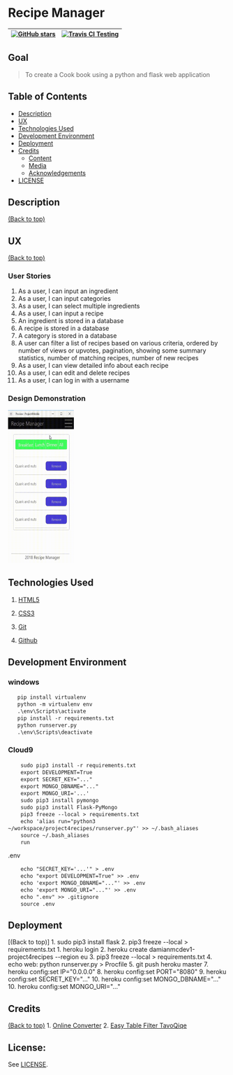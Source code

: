 # Recipe Manager

| <a href="https://github.com/DamianMcNulty/project4recipes/stargazers">     <img src="https://img.shields.io/github/stars/DamianMcNulty/project4recipes.svg?style=social" alt="GitHub stars"> </a> | [![Travis CI Testing](https://travis-ci.org/DamianMcNulty/project4recipes.svg?branch=master)](https://travis-ci.org/DamianMcNulty/project4recipes) |
| ------------------------------------------------------------------------------------------------------------------------------------------------------------------------------------------------- | -------------------------------------------------------------------------------------------------------------------------------------------------- |

## Goal

> To create a Cook book using a python and flask web application

## Table of Contents

-   [Description](#description)
-   [UX](#ux)
-   [Technologies Used](#technologies-used)
-   [Development Environment](#development-environment)
-   [Deployment](#deployment)
-   [Credits](#credits)
    -   [Content](#content)
    -   [Media](#media)
    -   [Acknowledgements](#acknowledgements)
-   [LICENSE](#license)

## Description

[(Back to top)](#table-of-contents)

## UX

[(Back to top)](#table-of-contents)

### User Stories

1.  As a user, I can input an ingredient
2.  As a user, I can input categories
3.  As a user, I can select multiple ingredients
4.  As a user, I can input a recipe
5.  An ingredient is stored in a database
6.  A recipe is stored in a database
7.  A category is stored in a database
8.  A user can filter a list of recipes based on various criteria, ordered by number of views or upvotes, pagination, showing some summary statistics, number of matching recipes, number of new recipes
9.  As a user, I can view detailed info about each recipe
10. As a user, I can edit and delete recipes
11. As a user, I can log in with a username

### Design Demonstration

<img src="https://github.com/DamianMcNulty/project4recipes/blob/master/static/img/AdobeXDCC13_12_2018Project4Re.gif" width=30% height=350px alt="Demonstration">

## Technologies Used

1.  [HTML5](https://en.wikipedia.org/wiki/HTML5) 

2.  [CSS3](https://en.wikipedia.org/wiki/Cascading_Style_Sheets)  

3.  [Git](https://git-scm.com/)  

4.  [Github](https://github.com/) 

## Development Environment

### windows

```
   pip install virtualenv
   python -m virtualenv env
   .\env\Scripts\activate
   pip install -r requirements.txt
   python runserver.py
   .\env\Scripts\deactivate
```

### Cloud9

        sudo pip3 install -r requirements.txt
        export DEVELOPMENT=True
        export SECRET_KEY="..."
        export MONGO_DBNAME="..."
        export MONGO_URI='...'
        sudo pip3 install pymongo
        sudo pip3 install Flask-PyMongo
        pip3 freeze --local > requirements.txt
        echo 'alias run="python3 ~/workspace/project4recipes/runserver.py"' >> ~/.bash_aliases
        source ~/.bash_aliases
        run

.env

        echo "SECRET_KEY='...'" > .env
        echo "export DEVELOPMENT=True" >> .env
        echo 'export MONGO_DBNAME="..."' >> .env
        echo 'export MONGO_URI="..."' >> .env
        echo ".env" >> .gitignore
        source .env

## Deployment

[(Back to top)]
1\. sudo pip3 install flask
2\. pip3 freeze --local > requirements.txt
1\. heroku login
2\. heroku create damianmcdev1-project4recipes --region eu
3\. pip3 freeze --local > requirements.txt
4\. echo web: python runserver.py > Procfile
5\. git push heroku master
7\. heroku config:set IP="0.0.0.0"
8\. heroku config:set PORT="8080"
9\. heroku config:set SECRET_KEY="..."
10\. heroku config:set MONGO_DBNAME="..."
10\. heroku config:set MONGO_URI="..."

## Credits

[(Back to top)](#table-of-contents)
1\. [Online Converter](https://www.onlineconverter.com/mp4-to-gif)
2\. [Easy Table Filter TavoQiqe](https://bootsnipp.com/snippets/featured/easy-table-filter)

## License:

See [LICENSE](LICENSE).
